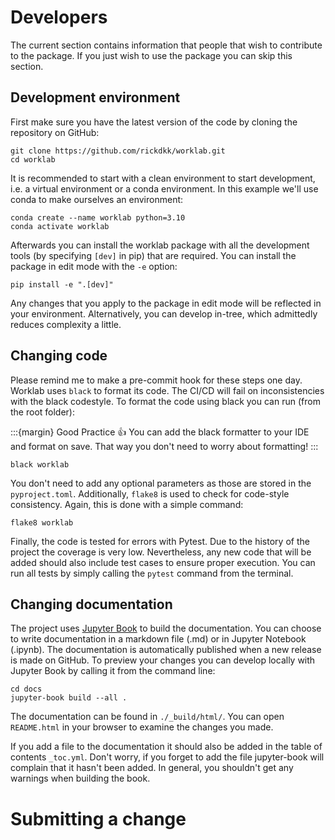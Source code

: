 # Developers

The current section contains information that people that wish to contribute to the package. If you just wish to use the
package you can skip this section.

## Development environment

First make sure you have the latest version of the code by cloning the repository on GitHub:

```shell
git clone https://github.com/rickdkk/worklab.git
cd worklab
```

It is recommended to start with a clean environment to start development, i.e. a virtual environment or a conda 
environment. In this example we'll use conda to make ourselves an environment:

```shell
conda create --name worklab python=3.10
conda activate worklab
```

Afterwards you can install the worklab package with all the development tools (by specifying `[dev]` in pip) that are 
required. You can install the package in edit mode with the `-e` option:

```shell
pip install -e ".[dev]"
```

Any changes that you apply to the package in edit mode will be reflected in your environment. Alternatively, you can 
develop in-tree, which admittedly reduces complexity a little.

## Changing code

Please remind me to make a pre-commit hook for these steps one day. Worklab uses `black` to format its code. The CI/CD 
will fail on inconsistencies with the black codestyle. To format the code using black you can run (from the root folder):

:::{margin} Good Practice 👍
You can add the black formatter to your IDE and format on save. That way you don't need to worry about formatting!
:::

```shell
black worklab
```

You don't need to add any optional parameters as those are stored in the `pyproject.toml`. Additionally, `flake8` is 
used to check for code-style consistency. Again, this is done with a simple command:

```shell
flake8 worklab
```

Finally, the code is tested for errors with Pytest. Due to the history of the project the coverage is very low. 
Nevertheless, any new code that will be added should also include test cases to ensure proper execution. You can run
all tests by simply calling the `pytest` command from the terminal.

## Changing documentation

The project uses [Jupyter Book](https://jupyterbook.org) to build the documentation. You can choose to write documentation 
in a markdown file (.md) or in Jupyter Notebook (.ipynb). The documentation is automatically published when a new release 
is made on GitHub. To preview your changes you can develop locally with Jupyter Book by calling it from the command line:

```shell
cd docs
jupyter-book build --all .
```

The documentation can be found in `./_build/html/`. You can open `README.html` in your browser to examine the changes 
you made.

If you add a file to the documentation it should also be added in the table of contents `_toc.yml`. Don't worry, if you
forget to add the file jupyter-book will complain that it hasn't been added. In general, you shouldn't get any warnings
when building the book.

# Submitting a change

